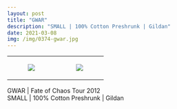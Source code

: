 ```yaml
---
layout: post
title: "GWAR"
description: "SMALL | 100% Cotton Preshrunk | Gildan"
date: 2021-03-08
img: /img/0374-gwar.jpg
---
```




<table style="width:100%;"><tr><td style="vertical-align:top;">
      <figure class="tmblr-full" data-orig-height="2048" data-orig-width="1365" data-orig-src="https://concertshirts.netlify.app/shirts/0374/0374-01.jpg"><img src="https://64.media.tumblr.com/20c3a05d159755112f0d5ae21b86a4fb/beea09b04cafa6d5-0e/s540x810/045a26bf523b96098393f57b55923323c9bd122a.jpg" data-orig-height="2048" data-orig-width="1365" data-orig-src="https://concertshirts.netlify.app/shirts/0374/0374-01.jpg"/></figure></td>
    <td style="vertical-align:top;">
      <figure class="tmblr-full" data-orig-height="2048" data-orig-width="1365" data-orig-src="https://concertshirts.netlify.app/shirts/0374/0374-02.jpg"><img src="https://64.media.tumblr.com/ad4ad62f483915ad133466eff4f62525/beea09b04cafa6d5-2b/s540x810/3fb1c82581a00a156ff80f6002eab4d7af6fdb36.jpg" data-orig-height="2048" data-orig-width="1365" data-orig-src="https://concertshirts.netlify.app/shirts/0374/0374-02.jpg"/></figure></td>
  </tr></table><p>
  GWAR | Fate of Chaos Tour 2012<br/>SMALL | 100% Cotton Preshrunk | Gildan
</p>
